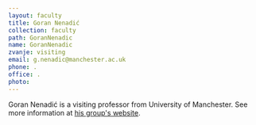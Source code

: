 ```yaml
---
layout: faculty
title: Goran Nenadić
collection: faculty
path: GoranNenadic
name: GoranNenadic
zvanje: visiting
email: g.nenadic@manchester.ac.uk
phone: .
office: .
photo: 
---
```


Goran Nenadić is a visiting professor from University of Manchester. See more information at [his group's website](http://gnode1.mib.man.ac.uk).